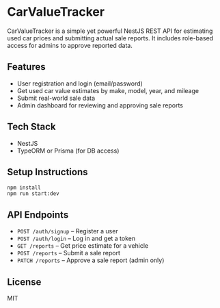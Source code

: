 # CarValueTracker

CarValueTracker is a simple yet powerful NestJS REST API for estimating used car prices and submitting actual sale reports. It includes role-based access for admins to approve reported data.

## Features
- User registration and login (email/password)
- Get used car value estimates by make, model, year, and mileage
- Submit real-world sale data
- Admin dashboard for reviewing and approving sale reports

## Tech Stack
- NestJS
- TypeORM or Prisma (for DB access)

## Setup Instructions
```
npm install
npm run start:dev
```

## API Endpoints
- `POST /auth/signup` – Register a user
- `POST /auth/login` – Log in and get a token
- `GET /reports` – Get price estimate for a vehicle
- `POST /reports` – Submit a sale report
- `PATCH /reports` – Approve a sale report (admin only)

## License
MIT

